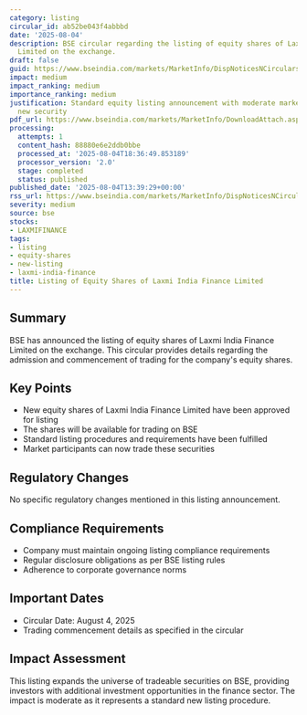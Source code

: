 ```yaml
---
category: listing
circular_id: ab52be043f4abbbd
date: '2025-08-04'
description: BSE circular regarding the listing of equity shares of Laxmi India Finance
  Limited on the exchange.
draft: false
guid: https://www.bseindia.com/markets/MarketInfo/DispNoticesNCirculars.aspx?Noticeid={4B068E55-5197-4B62-8442-49936D64982E}&noticeno=20250804-46&dt=08/04/2025&icount=46&totcount=60&flag=0
impact: medium
impact_ranking: medium
importance_ranking: medium
justification: Standard equity listing announcement with moderate market impact for
  new security
pdf_url: https://www.bseindia.com/markets/MarketInfo/DownloadAttach.aspx?id=20250804-46&attachedId=fcd908d9-3abe-47e4-9287-561fa67363ff
processing:
  attempts: 1
  content_hash: 88880e6e2ddb0bbe
  processed_at: '2025-08-04T18:36:49.853189'
  processor_version: '2.0'
  stage: completed
  status: published
published_date: '2025-08-04T13:39:29+00:00'
rss_url: https://www.bseindia.com/markets/MarketInfo/DispNoticesNCirculars.aspx?Noticeid={4B068E55-5197-4B62-8442-49936D64982E}&noticeno=20250804-46&dt=08/04/2025&icount=46&totcount=60&flag=0
severity: medium
source: bse
stocks:
- LAXMIFINANCE
tags:
- listing
- equity-shares
- new-listing
- laxmi-india-finance
title: Listing of Equity Shares of Laxmi India Finance Limited
---
```


## Summary

BSE has announced the listing of equity shares of Laxmi India Finance Limited on the exchange. This circular provides details regarding the admission and commencement of trading for the company's equity shares.

## Key Points

- New equity shares of Laxmi India Finance Limited have been approved for listing
- The shares will be available for trading on BSE
- Standard listing procedures and requirements have been fulfilled
- Market participants can now trade these securities

## Regulatory Changes

No specific regulatory changes mentioned in this listing announcement.

## Compliance Requirements

- Company must maintain ongoing listing compliance requirements
- Regular disclosure obligations as per BSE listing rules
- Adherence to corporate governance norms

## Important Dates

- Circular Date: August 4, 2025
- Trading commencement details as specified in the circular

## Impact Assessment

This listing expands the universe of tradeable securities on BSE, providing investors with additional investment opportunities in the finance sector. The impact is moderate as it represents a standard new listing procedure.